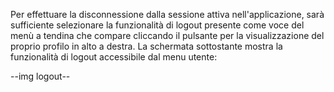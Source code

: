 Per effettuare la disconnessione dalla sessione attiva nell'applicazione, sarà sufficiente selezionare la funzionalità di logout presente come voce del menù a tendina che compare cliccando il pulsante per la visualizzazione del proprio profilo in alto a destra.
La schermata sottostante mostra la funzionalità di logout accessibile dal menu utente:

--img logout--
